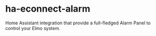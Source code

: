 # ha-econnect-alarm
Home Assistant integration that provide a full-fledged Alarm Panel to control your Elmo system.

